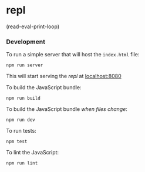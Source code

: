 # repl

(read-eval-print-loop)

### Development

To run a simple server that will host the `index.html` file:

`npm run server`

This will start serving the _repl_ at [localhost:8080](http://localhost:8080)

To build the JavaScript bundle:

`npm run build`

To build the JavaScript bundle _when files change_:

`npm run dev`

To run tests:

`npm test`

To lint the JavaScript:

`npm run lint`
